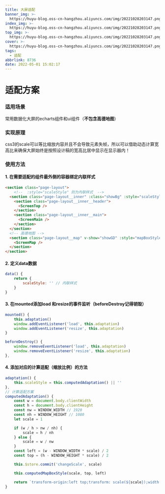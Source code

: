 ```yaml
---
title: 大屏适配
banner_img: >-
  https://huyu-blog.oss-cn-hangzhou.aliyuncs.com/img/20221028203147.png?x-oss-process=style/huyu
index_img: >-
  https://huyu-blog.oss-cn-hangzhou.aliyuncs.com/img/20221028203147.png?x-oss-process=style/huyu
top_img: >-
  https://huyu-blog.oss-cn-hangzhou.aliyuncs.com/img/20221028203147.png?x-oss-process=style/huyu
cover: >-
  https://huyu-blog.oss-cn-hangzhou.aliyuncs.com/img/20221028203147.png?x-oss-process=style/huyu
tags:
  - 适配
abbrlink: 8736
date: 2022-05-01 15:02:17
---
```


# 适配方案

### 适用场景

常用数据化大屏的echarts组件和ui组件（**不包含高德地图**）



### 实现原理

css3的scale可以等比缩放内容并且不会导致元素失帧，所以可以借助动态计算宽高比来确保大屏始终是按照设计稿的宽高比居中显示在显示器内！

### 使用方法

#### 1. 在需要适配的组件最外侧的容器绑定内联样式

```html
<section class="page-layout">
	<!--  :style="scaleStyle" 则为内联样式  -->
  <section class="page-layout__inner" :class="showBg" :style="scaleStyle">
    <section class="page-layout__inner__header">
      <ScreenTop />
    </section>
    <section class="page-layout__inner__main">
      <ScreenMain />
    </section>
  </section>
  <!-- 高德地图 -->
  <section class="page-layout__map" v-show="showGD" :style="mapBoxStyle">
    <ScreenMap />
  </section>
</section>
```

#### 2. 定义data数据

```js
data() {
    return {
        scaleStyle: '' // 内联样式
    }
}
```



#### 3. 在mounted添加load 和resize的事件监听（beforeDestroy记得销毁）

```js
mounted() {
    this.adaptation()
    window.addEventListener('load', this.adaptation)
    window.addEventListener('resize', this.adaptation)
}

beforeDestroy() {
    window.removeEventListener('load', this.adaptation)
    window.removeEventListener('resize', this.adaptation)
},
```



#### 4. 添加对应的计算适配（缩放比例）的方法

```js
adaptation() {
    this.scaleStyle = this.computedAdaptation() || ''
},
// 计算适配方案
computedAdaptation() {
    const w = document.body.clientWidth
    const h = document.body.clientHeight
    const nw = WINDOW_WIDTH // 1920
    const nh = WINDOW_HEIGHT // 1080
    let scale = 1

    if (w / h > nw / nh) {
        scale = h / nh
    } else {
        scale = w / nw
    }
    const left = (w - WINDOW_WIDTH * scale) / 2
    const top = (h - WINDOW_HEIGHT * scale) / 2

    this.$store.commit('changeScale', scale)

    this.computedMapBoxStyle(scale, top, left)

    return `transform-origin:left top;transform: scale(${scale});width:${WINDOW_WIDTH}px;height:${WINDOW_HEIGHT}px;margin-left:${left}px;margin-top:${top}px`
}
```

